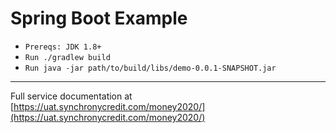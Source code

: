 # Spring Boot Example
* `Prereqs: JDK 1.8+`
* `Run ./gradlew build`
* `Run java -jar path/to/build/libs/demo-0.0.1-SNAPSHOT.jar`

---

Full service documentation at [https://uat.synchronycredit.com/money2020/](https://uat.synchronycredit.com/money2020/)
